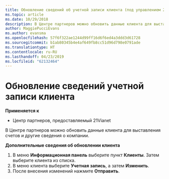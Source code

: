 ```yaml
---
title: Обновление сведений об учетной записи клиента (под управлением 21vianet центра партнеров)
ms.topic: article
ms.date: 10/29/2018
description: В Центре партнеров можно обновить данные клиента для выставления счетов и другие сведения о компании.
author: MaggiePucciEvans
ms.author: evansma
ms.openlocfilehash: 57f6f322ae1244d99ff16d6f6ed4a3ddd3d61728
ms.sourcegitcommit: b1ab80345b4e4af649fb8cc51d96d798e0791ade
ms.translationtype: HT
ms.contentlocale: ru-RU
ms.lasthandoff: 04/23/2019
ms.locfileid: "62132464"
---
```

# <a name="update-customer-account-information"></a>Обновление сведений учетной записи клиента

**Применяется к**

-   Центр партнеров, предоставляемый 21Vianet


В Центре партнеров можно обновить данные клиента для выставления счетов и другие сведения о компании.

**Дополнительные сведения об обновлении клиента**

1.  В меню **Информационная панель** выберите пункт **Клиенты**. Затем выберите клиента из списка.
2.  В меню клиента выберите **Учетная запись**, а затем **Изменить**.
3.  После внесения изменений нажмите **Отправить**.
